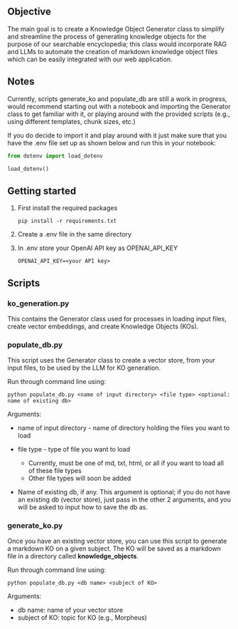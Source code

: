 ## Objective
The main goal is to create a Knowledge Object Generator class to simplify and streamline the process of generating
knowledge objects for the purpose of our searchable encyclopedia; this class would incorporate RAG and LLMs to
automate the creation of markdown knowledge object files which can be easily integrated with our web application.

## Notes
Currently, scripts generate_ko and populate_db are still a work in progress, would recommend starting out with a
notebook and importing the Generator class to get familiar with it, or playing around with the provided scripts 
(e.g., using different templates, chunk sizes, etc.)

If you do decide to import it and play around with it just make sure that you have the .env file set up as shown below 
and run this in your notebook:

```python 
from dotenv import load_dotenv

load_dotenv()
```

## Getting started

1. First install the required packages

    ```pip install -r requirements.txt```


2. Create a .env file in the same directory


3. In .env store your OpenAI API key as OPENAI_API_KEY

    `OPENAI_API_KEY=<your API key>`

## Scripts

### ko_generation.py 
This contains the Generator class used for processes in loading input files, create vector embeddings, 
and create Knowledge Objects (KOs).

### populate_db.py
This script uses the Generator class to create a vector store, from your input files, to be used by the LLM for KO 
generation.

Run through command line using:

`python populate_db.py <name of input directory> <file type> <optional: name of existing db>`

Arguments:
- name of input directory - name of directory holding the files you want to load


- file type - type of file you want to load
  - Currently, must be one of md, txt, html, or all if you want to load all of these file types
  - Other file types will soon be added


- Name of existing db, if any. This argument is optional; if you do not have an existing db (vector store), just pass in
the other 2 arguments, and you will be asked to input how to save the db as.



### generate_ko.py

Once you have an existing vector store, you can use this script to generate a markdown KO on a given subject. The KO
will be saved as a markdown file in a directory called **knowledge_objects**.

Run through command line using:

`python populate_db.py <db name> <subject of KO>`

Arguments:

- db name: name of your vector store
- subject of KO: topic for KO (e.g., Morpheus)